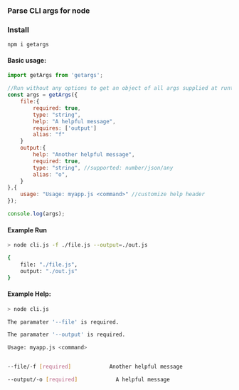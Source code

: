 ### Parse CLI args for node

### Install
`npm i getargs`

#### Basic usage:
```javascript
import getArgs from 'getargs';

//Run without any options to get an object of all args supplied at runtime
const args = getArgs({
    file:{
        required: true,
        type: "string",
        help: "A helpful message",
        requires: ['output']
        alias: "f"
    }
    output:{
        help: "Another helpful message",
        required: true,
        type: "string", //supported: number/json/any
        alias: "o",
    }
},{
    usage: "Usage: myapp.js <command>" //customize help header
});

console.log(args);
```

#### Example Run
```bash
> node cli.js -f ./file.js --output=./out.js

{
    file: "./file.js",
    output: "./out.js"
}

```

#### Example Help:
```bash
> node cli.js

The paramater '--file' is required.

The paramater '--output' is required.

Usage: myapp.js <command>


--file/-f [required]            Another helpful message   

--output/-o [required]            A helpful message

```

